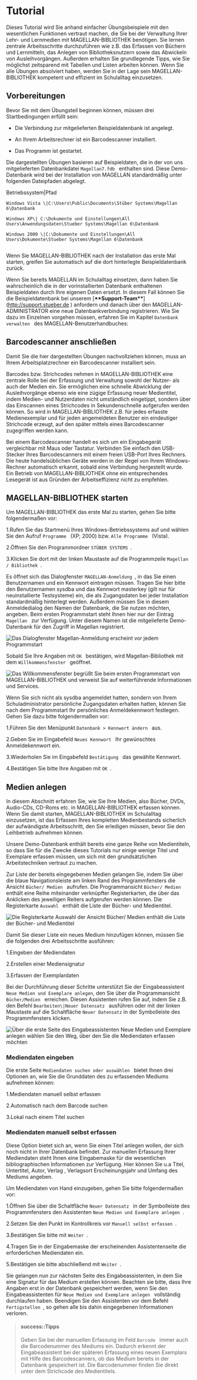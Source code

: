 # Tutorial


Dieses Tutorial wird Sie anhand einfacher Übungsbeispiele mit den wesentlichen Funktionen vertraut machen, die Sie bei der Verwaltung Ihrer Lehr- und Lernmedien mit MAGELLAN-BIBLIOTHEK benötigen. Sie lernen zentrale Arbeitsschritte durchzuführen wie z.B. das Erfassen von Büchern und Lernmitteln, das Anlegen von Bibliotheksnutzern sowie das Abwickeln von Ausleihvorgängen. Außerdem erhalten Sie grundlegende Tipps, wie Sie möglichst zeitsparend mit Tabellen und Listen arbeiten können. Wenn Sie alle Übungen absolviert haben, werden Sie in der Lage sein MAGELLAN-BIBLIOTHEK kompetent und effizient im Schulalltag einzusetzen.


## Vorbereitungen


Bevor Sie mit dem Übungsteil beginnen können, müssen drei Startbedingungen erfüllt sein:

* Die Verbindung zur mitgelieferten Beispieldatenbank ist angelegt.

* An Ihrem Arbeitsrechner ist ein Barcodescanner installiert.

* Das Programm ist gestartet.

 
Die dargestellten Übungen basieren auf Beispieldaten, die in der von uns mitgelieferten Datenbankdatei  `Magellan7.fdb ` enthalten sind. Diese Demo-Datenbank wird bei der Installation von MAGELLAN standardmäßig unter folgenden Dateipfaden abgelegt.

Betriebssystem\|Pfad


```
Windows Vista \|C:\Users\Public\Documents\Stüber Systems\Magellan 6\Datenbank

Windows XP\| C:\Dokumente und Einstellungen\All Users\Anwendungsdaten\Stueber Systems\Magellan 6\Datenbank

Windows 2000 \|C:\Dokumente und Einstellungen\All Users\Dokumente\Stueber Systems\Magellan 6\Datenbank


```

Wenn Sie MAGELLAN-BIBLIOTHEK nach der Installation das erste Mal starten, greifen Sie automatisch auf die dort hinterlegte Beispieldatenbank zurück.

Wenn Sie bereits MAGELLAN im Schulalltag einsetzen, dann haben Sie wahrscheinlich die in der vorinstallierten Datenbank enthaltenen Beispieldaten durch Ihre eigenen Daten ersetzt. In diesem Fall können Sie die Beispieldatenbank bei unserem \[**\*\*Support-Team\*\***\]\(http://support.stueber.de \) anfordern und danach über den MAGELLAN-ADMINISTRATOR eine neue Datenbankverbindung registrieren. Wie Sie dazu im Einzelnen vorgehen müssen, erfahren Sie im Kapitel  `Datenbank verwalten ` des MAGELLAN-Benutzerhandbuches:

 
## Barcodescanner anschließen


Damit Sie die hier dargestellten Übungen nachvollziehen können, muss an Ihrem Arbeitsplatzrechner ein Barcodescanner installiert sein.

Barcodes bzw. Strichcodes nehmen in MAGELLAN-BIBLIOTHEK eine zentrale Rolle bei der Erfassung und Verwaltung sowohl der Nutzer- als auch der Medien ein. Sie ermöglichen eine schnelle Abwicklung der Ausleihvorgänge ebenso wie eine zügige Erfassung neuer Medientitel, indem Medien- und Nutzerdaten nicht umständlich eingetippt, sondern über das Einscannen eines Strichcodes in Sekundenschnelle aufgerufen werden können. So wird in MAGELLAN-BIBLIOTHEK z.B. für jedes erfasste Medienexemplar und für jeden angemeldeten Benutzer ein eindeutiger Strichcode erzeugt, auf den später mittels eines Barcodescanner zugegriffen werden kann.


Bei einem Barcodescanner handelt es sich um ein Eingabegerät vergleichbar mit Maus oder Tastatur. Verbinden Sie einfach den USB-Stecker Ihres Barcodescanners mit einem freien USB-Port Ihres Rechners. Die heute handelsüblichen Geräte werden in der Regel von Ihrem Windows-Rechner automatisch erkannt, sobald eine Verbindung hergestellt wurde. Ein Betrieb von MAGELLAN-BIBLIOTHEK ohne ein entsprechendes Lesegerät ist aus Gründen der Arbeitseffizienz nicht zu empfehlen.

 
## MAGELLAN-BIBLIOTHEK starten

Um MAGELLAN-BIBLIOTHEK das erste Mal zu starten, gehen Sie bitte folgendermaßen vor:


1.Rufen Sie das Startmenü Ihres Windows-Betriebssystems auf und wählen Sie den Aufruf  `Programme ` \(XP; 2000\) bzw.  `Alle Programme ` \(Vista\).

2.Öffnen Sie den Programmordner  `STÜBER SYSTEMS `.

3.Klicken Sie dort mit der linken Maustaste auf die Programmzeile  `Magellan / Bibliothek `.


Es öffnet sich das Dialogfenster  `MAGELLAN-Anmeldung `, in das Sie einen Benutzernamen und ein Kennwort eintragen müssen. Tragen Sie hier bitte den Benutzernamen sysdba und das Kennwort masterkey \(gilt nur für neuinstallierte Testsysteme\) ein, die als Zugangsdaten bei jeder Installation standardmäßig hinterlegt werden. Außerdem müssen Sie in diesem Anmeldedialog den Namen der Datenbank, die Sie nutzen möchten, angeben. Beim ersten Programmstart steht Ihnen hier nur der Eintrag  `Magellan ` zur Verfügung. Unter diesem Namen ist die mitgelieferte Demo-Datenbank für den Zugriff in Magellan registriert.

  
 

![Das Dialogfenster  `Magellan-Anmeldung ` erscheint vor jedem Programmstart ](../../assets/images/bib.anmeldung.png)

 
Sobald Sie Ihre Angaben mit  `OK ` bestätigen, wird Magellan-Bibliothek mit dem  `Willkommensfenster ` geöffnet.

 
![Das Willkommensfenster begrüßt Sie beim ersten Programmstart von MAGELLAN-BIBLIOTHEK und verweist Sie auf weiterführende Informationen und Services.](../../assets/images/willkommen.png)

 


Wenn Sie sich nicht als sysdba angemeldet hatten, sondern von Ihrem Schuladministrator persönliche Zugangsdaten erhalten hatten, können Sie nach dem Programmstart Ihr persönliches Anmeldekennwort festlegen. Gehen Sie dazu bitte folgendermaßen vor:

   


1.Führen Sie den Menüpunkt `Datenbank > Kennwort ändern ` aus.

2.Geben Sie im Eingabefeld  `Neues Kennwort ` Ihr gewünschtes Anmeldekennwort ein.

3.Wiederholen Sie im Eingabefeld  `Bestätigung ` das gewählte Kennwort.

4.Bestätigen Sie bitte Ihre Angaben mit `OK `.


## Medien anlegen

 
In diesem Abschnitt erfahren Sie, wie Sie Ihre Medien, also Bücher, DVDs, Audio-CDs, CD-Roms etc. in MAGELLAN-BIBLIOTHEK erfassen können. Wenn Sie damit starten, MAGELLAN-BIBLIOTHEK im Schulalltag einzusetzen, ist das Erfassen Ihres kompletten Medienbestands sicherlich der aufwändigste Arbeitsschritt, den Sie erledigen müssen, bevor Sie den Leihbetrieb aufnehmen können.



Unsere Demo-Datenbank enthält bereits eine ganze Reihe von Medientiteln, so dass Sie für die Zwecke dieses Tutorials nur einige wenige Titel und Exemplare erfassen müssen, um sich mit den grundsätzlichen Arbeitstechniken vertraut zu machen.


Zur Liste der bereits eingegebenen Medien gelangen Sie, indem Sie über die blaue Navigationsleiste am linken Rand des Programmfensters die Ansicht  `Bücher/ Medien ` aufrufen. Die Programmansicht  `Bücher/ Medien ` enthält eine Reihe miteinander verknüpfter Registerkarten, die über das Anklicken des jeweiligen Reiters aufgerufen werden können. Die Registerkarte  `Auswahl ` enthält die Liste der Bücher- und Medientitel.


![Die Registerkarte  `Auswahl ` der Ansicht  `Bücher/ Medien ` enthält die Liste der Bücher- und Medientitel](../../assets/images/medien.png)


Damit Sie dieser Liste ein neues Medium hinzufügen können, müssen Sie die folgenden drei Arbeitsschritte ausführen:


1.Eingeben der Mediendaten

2.Erstellen einer Mediensignatur

3.Erfassen der Exemplardaten

 
 
Bei der Durchführung dieser Schritte unterstützt Sie der Eingabeassistent  `Neue Medien und Exemplare anlegen`, den Sie über die Programmansicht  `Bücher/Medien ` erreichen. Diesen Assistenten rufen Sie auf, indem Sie z.B. den Befehl  `Bearbeiten\|Neuer Datensatz ` ausführen oder mit der linken Maustaste auf die Schaltfläche  `Neuer Datensatz` in der Symbolleiste des Programmfensters klicken.


![Über die erste Seite des Eingabeassistenten  `Neue Medien und Exemplare anlegen ` wählen Sie den Weg, über den Sie die Mediendaten erfassen möchten](../../assets/images/neue.medien.png)

 
 
### Mediendaten eingeben

Die erste Seite  `Mediendaten suchen oder auswählen ` bietet Ihnen drei Optionen an, wie Sie die Grunddaten des zu erfassenden Mediums aufnehmen können:


1.Mediendaten manuell selbst erfassen

2.Automatisch nach dem Barcode suchen

3.Lokal nach einem Titel suchen



### **Mediendaten manuell selbst erfassen**

  
Diese Option bietet sich an, wenn Sie einen Titel anlegen wollen, der sich noch nicht in Ihrer Datenbank befindet. Zur manuellen Erfassung Ihrer Mediendaten steht Ihnen eine Eingabemaske für die wesentlichen bibliographischen Informationen zur Verfügung. Hier können Sie u.a Titel, Untertitel, Autor, Verlag , Verlagsort Erscheinungsjahr und Umfang des Mediums angeben.



Um Mediendaten von Hand einzugeben, gehen Sie bitte folgendermaßen vor:



1.Öffnen Sie über die Schaltfläche  `Neuer Datensatz ` in der Symbolleiste des Programmfensters den Assistenten  `Neue Medien und Exemplare anlegen `.

2.Setzen Sie den Punkt im Kontrollkreis vor  `Manuell selbst erfassen `.

3.Bestätigen Sie bitte mit  `Weiter `.

4.Tragen Sie in der Eingabemaske der erscheinenden Assistentenseite die erforderlichen Mediendaten ein.

5.Bestätigen sie bitte abschließend mit  `Weiter `.


Sie gelangen nun zur nächsten Seite des Eingabeassistenten, in dem Sie eine Signatur für das Medium erstellen können. Beachten sie bitte, dass Ihre Angaben erst in der Datenbank gespeichert werden, wenn Sie den Eingabeassistenten für  `Neue Medien und Exemplare anlegen ` vollständig durchlaufen haben. Beendigen Sie den Assistenten vor dem Befehl `Fertigstellen `, so gehen alle bis dahin eingegebenen Informationen verloren.



> #### success::Tipps
>
>  Geben Sie bei der manuellen Erfassung im Feld  `Barcode ` immer auch die Barcodenummer des Mediums ein. Dadurch erkennt der Eingabeassistent bei der späteren Erfassung eines neuen Exemplars mit Hilfe des Barcodescanners, ob das Medium bereits in der Datenbank gespeichert ist. Die Barcodenummer finden Sie direkt unter dem Strichcode des Medientitels.




